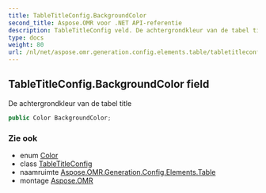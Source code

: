 ```yaml
---
title: TableTitleConfig.BackgroundColor
second_title: Aspose.OMR voor .NET API-referentie
description: TableTitleConfig veld. De achtergrondkleur van de tabel title
type: docs
weight: 80
url: /nl/net/aspose.omr.generation.config.elements.table/tabletitleconfig/backgroundcolor/
---
```

## TableTitleConfig.BackgroundColor field

De achtergrondkleur van de tabel title

```csharp
public Color BackgroundColor;
```

### Zie ook

* enum [Color](../../../aspose.omr.generation/color/)
* class [TableTitleConfig](../)
* naamruimte [Aspose.OMR.Generation.Config.Elements.Table](../../tabletitleconfig/)
* montage [Aspose.OMR](../../../)



